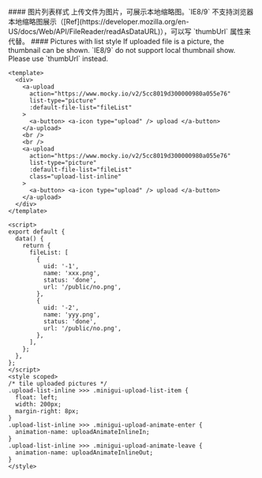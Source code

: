 <cn>
#### 图片列表样式
上传文件为图片，可展示本地缩略图。`IE8/9` 不支持浏览器本地缩略图展示（[Ref](https://developer.mozilla.org/en-US/docs/Web/API/FileReader/readAsDataURL)），可以写 `thumbUrl` 属性来代替。
</cn>

<us>
#### Pictures with list style
If uploaded file is a picture, the thumbnail can be shown. `IE8/9` do not support local thumbnail show. Please use `thumbUrl` instead.
</us>

```vue
<template>
  <div>
    <a-upload
      action="https://www.mocky.io/v2/5cc8019d300000980a055e76"
      list-type="picture"
      :default-file-list="fileList"
    >
      <a-button> <a-icon type="upload" /> upload </a-button>
    </a-upload>
    <br />
    <br />
    <a-upload
      action="https://www.mocky.io/v2/5cc8019d300000980a055e76"
      list-type="picture"
      :default-file-list="fileList"
      class="upload-list-inline"
    >
      <a-button> <a-icon type="upload" /> upload </a-button>
    </a-upload>
  </div>
</template>

<script>
export default {
  data() {
    return {
      fileList: [
        {
          uid: '-1',
          name: 'xxx.png',
          status: 'done',
          url: '/public/no.png',
        },
        {
          uid: '-2',
          name: 'yyy.png',
          status: 'done',
          url: '/public/no.png',
        },
      ],
    };
  },
};
</script>
<style scoped>
/* tile uploaded pictures */
.upload-list-inline >>> .minigui-upload-list-item {
  float: left;
  width: 200px;
  margin-right: 8px;
}
.upload-list-inline >>> .minigui-upload-animate-enter {
  animation-name: uploadAnimateInlineIn;
}
.upload-list-inline >>> .minigui-upload-animate-leave {
  animation-name: uploadAnimateInlineOut;
}
</style>
```
